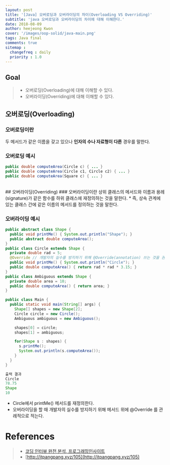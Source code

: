 ```yaml
---
layout: post
title: '[Java] 오버로딩과 오버라이딩의 차이(Overloading VS Overriding)'
subtitle: 'java 오버로딩과 오버라이딩의 차이에 대해 이해한다.'
date: 2018-08-09
author: heejeong Kwon
cover: '/images/oop-solid/java-main.png'
tags: Java final
comments: true
sitemap :
  changefreq : daily
  priority : 1.0
---
```



## Goal
> - 오버로딩(Overloading)에 대해 이해할 수 있다.
> - 오버라이딩(Overriding)에 대해 이해할 수 있다.

## 오버로딩(Overloading)
### 오버로딩이란
두 메서드가 같은 이름을 갖고 있으나 **인자의 수나 자료형이 다른** 경우를 말한다.

### 오버로딩 예시
~~~java
public double computeArea(Circle c) { ... }
public double computeArea(Circle c1, Circle c2) { ... }
public double computeArea(Square c) { ... }
~~~


<br>
## 오버라이딩(Overriding)
### 오버라이딩이란
상위 클래스의 메서드와 이름과 용례(signature)가 같은 함수를 하위 클래스에 재정의하는 것을 말한다.
* 즉, 상속 관계에 있는 클래스 간에 같은 이름의 메서드를 정의하는 것을 말한다.


### 오버라이딩 예시
~~~java
public abstract class Shape {
  public void printMe() { System.out.println("Shape"); }
  public abstract double computeArea();
}
public class Circle extends Shape {
  private double rad = 5;
  @Override // 개발자의 실수를 방지하기 위해 @Override(annotation) 쓰는 것을 권장
  public void printMe() { System.out.println("Circle"); }
  public double computeArea() { return rad * rad * 3.15; }
}
public class Ambiguous extends Shape {
  private double area = 10;
  public double computeArea() { return area; }
}
~~~
~~~java
public class Main {
  public static void main(String[] args) {
    Shape[] shapes = new Shape[2];
    Circle circle = new Circle();
    Ambiguous ambiguous = new Ambiguous();

    shapes[0] = circle;
    shapes[1] = ambiguous;

    for(Shape s : shapes) {
      s.printMe();
      System.out.println(s.computeArea());
    }
  }
}
~~~
~~~java
출력 결과
Circle
78.75
Shape
10
~~~
* Circle에서 printMe() 메서드를 재정의한다.
* 오버라이딩을 할 때 개발자의 실수를 방지하기 위해 메서드 위에 @Override 를 관례적으로 적는다.



<!-- ### 상속과 관련한 오버라이딩의 추가 개념 -->


<!-- # 관련된 Post
* Eclipse에서 Spring MVC 프로젝트 생성하기에 대해 알고 싶으시면 [Eclipse에서 Spring MVC 프로젝트 생성하기](https://gmlwjd9405.github.io/2018/05/07/spring-project-eclipse-setting.html)를 참고하시기 바랍니다. -->

<!-- 상속 Post 작성 후 업데이트! -->


# References
> - [코딩 인터뷰 완전 분석, 프로그래밍인사이트](https://www.kyobobook.co.kr/product/detailViewKor.laf?mallGb=KOR&ejkGb=KOR&barcode=9788966263080)
> - [http://itpangpang.xyz/105](http://itpangpang.xyz/105)
